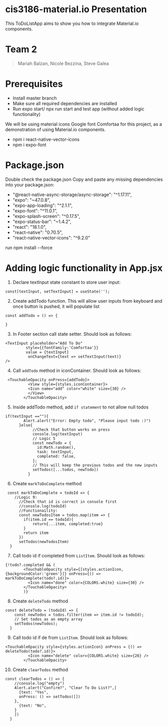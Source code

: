 # cis3186-material.io Presentation

This ToDoListApp aims to show you how to integrate Material.io components. 

# Team 2
> Mariah Balzan,
> Nicole Bezzina,
> Steve Galea

# Prerequisites
- Install master branch
- Make sure all required dependencies are installed
- Run expo start/ npx run start and test app (without added logic functionality)

We will be using material icons Google font Comfortaa for this project, as a demonstration of using Material.io components.
- npm i react-native-vector-icons
- npm i expo-font

# Package.json
Double check the package.json
Copy and paste any missing dependencies into your package.json:
   -  "@react-native-async-storage/async-storage": "^1.17.11",
   -  "expo": "~47.0.8",
   -  "expo-app-loading": "^2.1.1",
   -  "expo-font": "^11.0.1",
   -  "expo-splash-screen": "^0.17.5",
   -  "expo-status-bar": "~1.4.2",
   -  "react": "18.1.0",
  -   "react-native": "0.70.5",
  -   "react-native-vector-icons": "^9.2.0"

run npm install --force

# Adding logic functionality in App.jsx
1. Declare textInput state constant to store user input:
```
const[textInput, setTextInput] = useState('');
```
2. Create addTodo function. This will allow user inputs from keyboard and once button is pushed, it will populate list
```
const addTodo = () => {

}
```
3. In Footer section call state setter. Should look as follows: 
```
<TextInput placeholder="Add To Do" 
         style={{fontFamily:'Comfortaa'}}
         value = {textInput}
          onChangeText={text => setTextInput(text)}
/> 
```
4. Call ```addTodo``` method in iconContainer. Should look as follows: 
```
 <TouchableOpacity onPress={addTodo}>
          <View style={styles.iconContainer}>
          <Icon name="add" color="white" size={30} />
          </View>
        </TouchableOpacity>
```
5. Inside addTodo method, add ```if statement``` to not allow null todos
```
if(textInput ==""){
        Alert.alert("Error: Empty todo", "Please input todo :)")
      }else{
            //Check that button works on press
            console.log(textInput)
            // Logic 5
            const newTodo = {
              id:Math.random(),
              task: textInput, 
              completed: false,
            };
            // This will keep the previous todos and the new inputs
            setTodos([...todos, newTodo])
          }
```
6. Create ```markToDoComplete``` method

```
 const markToDoComplete = todoId => {
    //Logic 9:
      //Check that id is correct in console first 
      //console.log(todoId)
      //Functionaility:
      const newTodosItem = todos.map(item => {
        if(item.id == todoId){
            return{...item, completed:true}
        }
        return item
      })
      setTodos(newTodosItem)
  }
```
7. Call todo id if completed from ```ListItem```. Should look as follows:

```
{!todo?.completed && (
        <TouchableOpacity style={[styles.actionIcon, {backgroundColor:'green'}]} onPress={() => markToDoComplete(todo?.id)}>
          <Icon name="done" color={COLORS.white} size={30} />
        </TouchableOpacity>
        )}
```  
8. Create ```deleteTodo``` method

```
const deleteTodo = (todoId) => {
    const newTodos = todos.filter(item => item.id != todoId);
    // Set todos as an empty array
    setTodos(newTodos);
  }
```
9. Call todo id if de from ```ListItem```. Should look as follows:
```
<TouchableOpacity style={styles.actionIcon} onPress = {() => deleteTodo(todo?.id)}>
          <Icon name="delete" color={COLORS.white} size={26} />
        </TouchableOpacity>
```  
10. Create ```clearTodos``` method
```
const clearTodos = () => {
    //console.log("empty")
    Alert.alert("Confirm?", "Clear To Do List?",[
      {text: "Yes",
      onPress: () => setTodos([])
    },
      {text: "No",
    }
    ])
  }
```  
